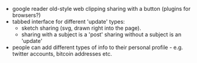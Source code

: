  * google reader old-style web clipping sharing with a button (plugins for browsers?)
 * tabbed interface for different 'update' types:
   * sketch sharing (svg, drawn right into the page).
   * sharing with a subject is a 'post' sharing without a subject is an 'update'
 * people can add different types of info to their personal profile - e.g. twitter accounts, bitcoin addresses etc.
